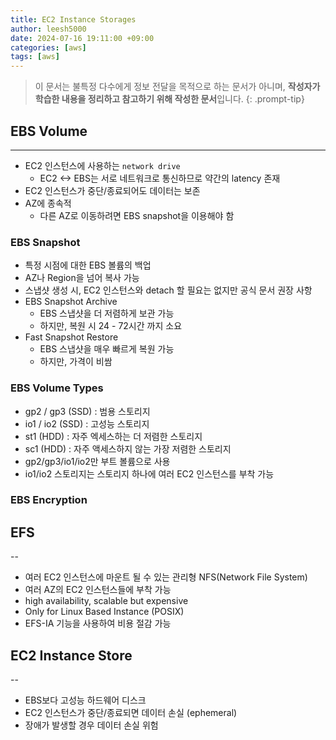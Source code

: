 ```yaml
---
title: EC2 Instance Storages
author: leesh5000
date: 2024-07-16 19:11:00 +09:00
categories: [aws]
tags: [aws]
---
```


> 이 문서는 불특정 다수에게 정보 전달을 목적으로 하는 문서가 아니며, **작성자가 학습한 내용을 정리하고 참고하기 위해 작성한 문서**입니다.
{: .prompt-tip}

## EBS Volume
---

- EC2 인스턴스에 사용하는 `network drive`
  - EC2 <-> EBS는 서로 네트워크로 통신하므로 약간의 latency 존재
- EC2 인스턴스가 중단/종료되어도 데이터는 보존
- AZ에 종속적
  - 다른 AZ로 이동하려면 EBS snapshot을 이용해야 함

### EBS Snapshot

- 특정 시점에 대한 EBS 볼륨의 백업
- AZ나 Region을 넘어 복사 가능
- 스냅샷 생성 시, EC2 인스턴스와 detach 할 필요는 없지만 공식 문서 권장 사항
- EBS Snapshot Archive
  - EBS 스냅샷을 더 저렴하게 보관 가능
  - 하지만, 복원 시 24 - 72시간 까지 소요
- Fast Snapshot Restore
  - EBS 스냅샷을 매우 빠르게 복원 가능
  - 하지만, 가격이 비쌈

### EBS Volume Types

- gp2 / gp3 (SSD) : 범용 스토리지
- io1 / io2 (SSD) : 고성능 스토리지
- st1 (HDD) : 자주 엑세스하는 더 저렴한 스토리지
- sc1 (HDD) : 자주 액세스하지 않는 가장 저렴한 스토리지
- gp2/gp3/io1/io2만 부트 볼륨으로 사용
- io1/io2 스토리지는 스토리지 하나에 여러 EC2 인스턴스를 부착 가능

### EBS Encryption

## EFS
--

- 여러 EC2 인스턴스에 마운트 될 수 있는 관리형 NFS(Network File System)
- 여러 AZ의 EC2 인스턴스들에 부착 가능
- high availability, scalable but expensive
- Only for Linux Based Instance (POSIX)
- EFS-IA 기능을 사용하여 비용 절감 가능

## EC2 Instance Store
--

- EBS보다 고성능 하드웨어 디스크
- EC2 인스턴스가 중단/종료되면 데이터 손실 (ephemeral)
- 장애가 발생할 경우 데이터 손실 위험
